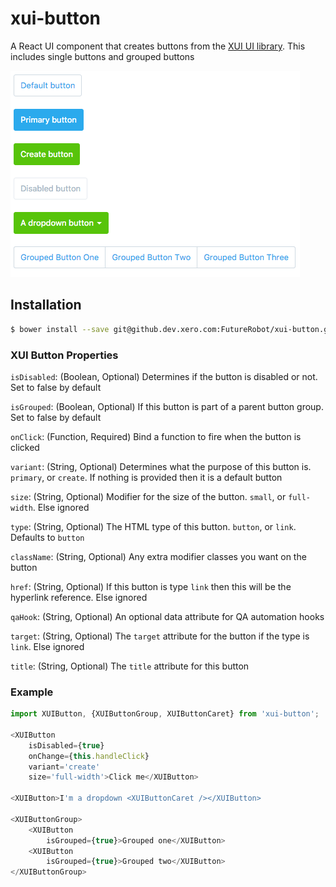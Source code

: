 xui-button
==========

A React UI component that creates buttons from the [XUI UI library](https://github.dev.xero.com/pages/Style/xui/section-buttons.html). This includes single buttons and grouped buttons

![](example/buttons.png)

## Installation

```bash
$ bower install --save git@github.dev.xero.com:FutureRobot/xui-button.git
```

### XUI Button Properties
`isDisabled`: (Boolean, Optional) Determines if the button is disabled or not. Set to false by default

`isGrouped`: (Boolean, Optional) If this button is part of a parent button group. Set to false by default

`onClick`: (Function, Required) Bind a function to fire when the button is clicked

`variant`: (String, Optional) Determines what the purpose of this button is. `primary`, or `create`. If nothing is provided then it is a default button

`size`: (String, Optional) Modifier for the size of the button. `small`, or `full-width`. Else ignored

`type`: (String, Optional) The HTML type of this button. `button`, or `link`. Defaults to `button`

`className`: (String, Optional) Any extra modifier classes you want on the button

`href`: (String, Optional) If this button is type `link` then this will be the hyperlink reference. Else ignored

`qaHook`: (String, Optional) An optional data attribute for QA automation hooks

`target`: (String, Optional) The `target` attribute for the button if the type is `link`. Else ignored

`title`: (String, Optional) The `title` attribute for this button

### Example
```js
import XUIButton, {XUIButtonGroup, XUIButtonCaret} from 'xui-button';

<XUIButton
	isDisabled={true}
	onChange={this.handleClick}  
	variant='create'
	size='full-width'>Click me</XUIButton>

<XUIButton>I'm a dropdown <XUIButtonCaret /></XUIButton>

<XUIButtonGroup>
	<XUIButton
		isGrouped={true}>Grouped one</XUIButton>
	<XUIButton
		isGrouped={true}>Grouped two</XUIButton>
</XUIButtonGroup>

```
